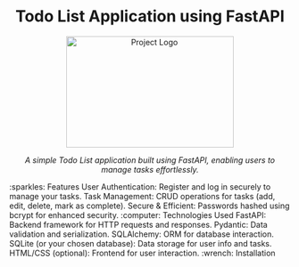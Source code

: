 <h1 align="center">Todo List Application using FastAPI</h1>
<p align="center">
  <img src="https://your-image-url.com/your-image.png" alt="Project Logo" width="300" height="200">
</p>
<p align="center">
  <i>A simple Todo List application built using FastAPI, enabling users to manage tasks effortlessly.</i>
</p>
:sparkles: Features
User Authentication: Register and log in securely to manage your tasks.
Task Management: CRUD operations for tasks (add, edit, delete, mark as complete).
Secure & Efficient: Passwords hashed using bcrypt for enhanced security.
:computer: Technologies Used
FastAPI: Backend framework for HTTP requests and responses.
Pydantic: Data validation and serialization.
SQLAlchemy: ORM for database interaction.
SQLite (or your chosen database): Data storage for user info and tasks.
HTML/CSS (optional): Frontend for user interaction.
:wrench: Installation

